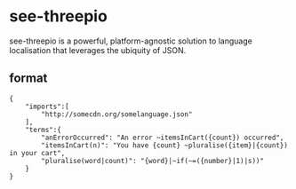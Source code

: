 # see-threepio

see-threepio is a powerful, platform-agnostic solution to language localisation that leverages the ubiquity of JSON.

## format

    {
        "imports":[
            "http://somecdn.org/somelanguage.json"
        ],
        "terms":{
            "anErrorOccurred": "An error ~itemsInCart({count}) occurred",
            "itemsInCart(n)": "You have {count} ~pluralise({item}|{count}) in your cart",
            "pluralise(word|count)": "{word}|~if(~=({number}|1)|s))"
        }
    }